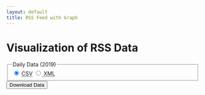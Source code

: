 ```yaml
---
layout: default
title: RSS Feed with Graph
---
```


<h1>Visualization of RSS Data</h1>

<form method="get" action="/climate_data/bulk_data_e.html?hlyRange=%7C&amp;dlyRange=1933-03-01%7C2019-07-18&amp;mlyRange=1933-01-01%7C2006-02-01&amp;StationID=6614&amp;Prov=NL&amp;urlExtension=_e.html&amp;searchType=stnName&amp;optLimit=yearRange&amp;StartYear=1840&amp;EndYear=2019&amp;selRowPerPage=25&amp;Line=0&amp;searchMethod=begins&amp;Month=7&amp;Day=13&amp;txtStationName=DEER+LAKE&amp;timeframe=2&amp;Year=2019">
					<fieldset class="mrgn-bttm-md">
                    <legend class="download">Daily Data (2019)</legend>
					<div>
						<label for="bulkCsvLink" class="radio-inline"><input class="deselect-off" checked="checked" type="radio" id="bulkCsvLink" value="csv" name="format"> <abbr title="Comma Separated Values">CSV</abbr></label>
						<label for="bulkXmlLink" class="radio-inline"><input class="deselect-off" type="radio" id="bulkXmlLink" name="format" value="xml"><abbr title="Extensible Markup Language">&nbsp;XML</abbr></label>
					</div>
				    </fieldset>
				<input class="wb-inv position-top" type="hidden" name="stationID" value="6614">
				<input class="wb-inv position-top" type="hidden" name="Year" value="2019">
				<input class="wb-inv position-top" type="hidden" name="Month" value="7">
				<input class="wb-inv position-top" type="hidden" name="Day" value="1">
				<input class="wb-inv position-top" type="hidden" name="timeframe" value="2">
                <input class="btn btn-default text-center mrgn-bttm-md" type="submit" name="submit" value="Download Data">
</form>
<div id="myplot" ></div>
<iframe id="noCORS" title="Environment Canada Weather" src="https://weather.gc.ca/rss/city/nl-39_e.xml"  allowtransparency="true" frameborder="0" style="visibility: hidden; width: 0; height: 0; border: 0; border: none; position: absolute;"></iframe>
<!-- iframe id="noCORS" title="Environment Canada Weather"  width="100%" height="300px" src="https://weather.gc.ca/rss/city/nl-39_e.xml"  allowtransparency="true" frameborder="0"></iframe -->

<script type="text/python">
from browser import document, window
import time
import math
import json
from datetime import datetime
from browser import timer
from email import message_from_string 
from browser.timer import request_animation_frame as raf
from browser.timer import cancel_animation_frame as caf

# paramters of graph
theta0 = 0.0
falseTheta = 0 
nx = 10

def UpdateTheta0(delta):
    global theta0,falseTheta
    #    
    delta = delta % 360.0 #make sure delta is positive and modulo 360
    if falseTheta == 0:
        theta0 += delta
    else:
        theta0 -= delta
    #fi
    if theta0>360.0:
        theta0 = 360.0 - (theta0%360.0)
        falseTheta = 360
    if theta0<0.0:
        theta0 = - (theta0%-360.0)
        falseTheta = 0
    #fi
    return ((360.0 - theta0) if falseTheta else theta0)
    
# animation/timer state variables
stopRequested = False
timerInstances = 0
counter = datetime.now()
id = None

# 'importing' the library
Bokeh = window.Bokeh
plt = Bokeh.Plotting
source = Bokeh.ColumnDataSource.new({
    'data': {'x': [x * 360.0/nx for x in range(nx+1)], 'y': [0.0]*(nx+1) }
})
# create some ranges for the plot
xdr = Bokeh.Range1d.new({ "start": -0.01, "end": 360.01 });
ydr = Bokeh.Range1d.new({ "start": -10.01, "end": 10.01 });

# make the plot and add some tools
tools = "pan,zoom_in,zoom_out,reset"
fig1 = plt.figure({'title': "Sine wave (1 RPM)", 'tools': tools})
fig1.line({"x": {"field" : "x"}, "y": {"field": "y"}, "source" : source,
    "line_color": "#666699",
    "line_width": 2
})
fig1.x_range=xdr
fig1.y_range=ydr

# show the plot
mydiv = document['myplot']
#plt.show(fig1, mydiv.elt)

def UpdateFig1(theta0):
    global nx
    # generate the source data
    delta = (360.0/nx)%360.0    
    lx = [x * delta for x in range(nx+1)]
    ly = [ 10.0 * math.sin(math.radians(theta0+dTheta)) for dTheta in lx]
    #update the source data
    #source.data.x = lx
    source.data.y = ly
    source.change.emit()
    
#animation/timed updates
def TimerUpdate(o):
    global stopRequested
    global id
    global counter
    #
    if stopRequested:
        id = None
    else:
        now = datetime.now()
        elapsed = now - counter
        if elapsed.total_seconds()>=1.0:
            counter = now
            theta0 = UpdateTheta0(6.0) #6-degrees per second
            UpdateFig1(theta0)
        #
        id = raf(TimerUpdate)

def StartHandler(ev):
    global stopRequested
    global timerInstances
    global id
    global counter
    #
    stopRequested = False
    if (timerInstances == 0) and (id is None):
        timerInstances = 1
        counter = datetime.now()
        id = raf(TimerUpdate)

def StopHandler(ev):
    global stopRequested
    global timerInstances
    global id
    if not (id is None):
        caf(id)
        id = None
    if timerInstances>0:
        timerInstances -= 1
    stopRequested = True


def fake_qs():
    return "?foo=%s"%time.time()
        
feeds = 0
def AfterLoading():
    global feeds
    feeds += 1
    message = "%i success"%feeds + ("" if feeds==1 else "es")
    iframe = document["noCORS"]
    details = iframe.contentDocument
    if details:
        message = "<b>"+message+"</b>"
    else:
        try:
            details = iframe.contentWindow.document
            message = "<b>"+message+"</b>"
        except:
            message = "<s>"+message+"</s>"
    #fi            
    document["myplot"].innerHTML = message

def UpdateRSS():
    iframe = document["noCORS"]
    url = "https://weather.gc.ca/rss/city/nl-39_e.xml"
    iframe.src = url+fake_qs();
    # newsFeed = email.feedparser.parse("https://weather.gc.ca/rss/city/nl-39_e.xml")
    timer.set_timeout(UpdateRSS, 20000)
    AfterLoading()
    
#UpdateFig1(theta0)
#StartHandler(0)
timer.set_timeout(UpdateRSS, 20000)
</script>
